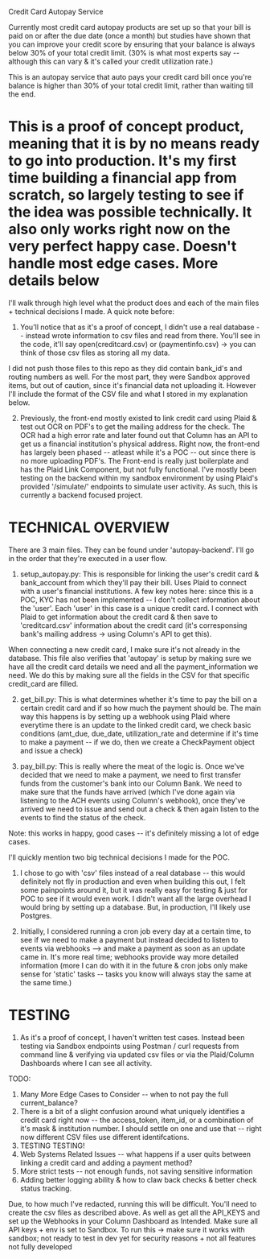 Credit Card Autopay Service

Currently most credit card autopay products are set up so that your bill is paid on or after the due date (once a month) but studies have shown that you can improve your credit score by ensuring that your balance is always below 30% of your total credit limit. (30% is what most experts say -- although this can vary & it's called your credit utilization rate.)

This is an autopay service that auto pays your credit card bill once you're balance is higher than 30% of your total credit limit, rather than waiting till the end. 


# This is a proof of concept product, meaning that it is by no means ready to go into production. It's my first time building a financial app from scratch, so largely testing to see if the idea was possible technically. It also only works right now on the very perfect happy case. Doesn't handle most edge cases. More details below


I'll walk through high level what the product does and each of the main files + technical decisions I made. A quick note before: 

1. You'll notice that as it's a proof of concept, I didn't use a real database -- instead wrote information to csv files and read from there. You'll see in the code, it'll say open(creditcard.csv) or (paymentinfo.csv) -> you can think of those csv files as storing all my data. 

I did not push those files to this repo as they did contain bank_id's and routing numbers as well. For the most part, they were Sandbox approved items, but out of caution, since it's financial data not uploading it. However I'll include the format of the CSV file and what I stored in my explanation below. 

2. Previously, the front-end mostly existed to link credit card using Plaid & test out OCR on PDF's to get the mailing address for the check. The OCR had a high error rate and later found out that Column has an API to get us a financial institution's physical address. Right now, the front-end has largely been phased -- atleast while it's a POC -- out since there is no more uploading PDF's. The Front-end is really just boilerplate and has the Plaid Link Component, but not fully functional. I've mostly been testing on the backend within my sandbox environment by using Plaid's provided '/simulate/' endpoints to simulate user activity. As such, this is currently a backend focused project. 


# TECHNICAL OVERVIEW

There are 3 main files. They can be found under 'autopay-backend'. I'll go in the order that they're executed in a user flow. 

1. setup_autopay.py: This is responsible for linking the user's credit card & bank_account from which they'll pay their bill. Uses Plaid to connect with a user's financial institutions. A few key notes here: since this is a POC, KYC has not been implemented -- I don't collect information about the 'user'. Each 'user' in this case is a unique credit card. 
I connect with Plaid to get information about the credit card & then save to 'creditcard.csv' information about the credit card (it's corresponsing bank's mailing address -> using Column's API to get this). 

When connecting a new credit card, I make sure it's not already in the database. This file also verifies that 'autopay' is setup by making sure we have all the credit card details we need and all the payment_information we need. We do this by making sure all the fields in the CSV for that specific credit_card are filled. 

2. get_bill.py: This is what determines whether it's time to pay the bill on a certain credit card and if so how much the payment should be. The main way this happens is by setting up a webhook using Plaid where everytime there is an update to the linked credit card, we check basic conditions (amt_due, due_date, utilization_rate and determine if it's time to make a payment -- if we do, then we create a CheckPayment object and issue a check)

3. pay_bill.py: This is really where the meat of the logic is. Once we've decided that we need to make a payment, we need to first transfer funds from the customer's bank into our Column Bank. We need to make sure that the funds have arrived (which I've done again via listening to the ACH events using Column's webhook), once they've arrived we need to issue and send out a check & then again listen to the events to find the status of the check. 


Note: this works in happy, good cases -- it's definitely missing a lot of edge cases. 



I'll quickly mention two big technical decisions I made for the POC. 

1. I chose to go with 'csv' files instead of a real database -- this would definitely not fly in production and even when building this out, I felt some painpoints around it, but it was really easy for testing & just for POC to see if it would even work. I didn't want all the large overhead I would bring by setting up a database. But, in production, I'll likely use Postgres. 

2. Initially, I considered running a cron job every day at a certain time, to see if we need to make a payment but instead decided to listen to events via webhooks --> and make a payment as soon as an update came in. It's more real time; webhooks provide way more detailed information (more I can do with it in the future & cron jobs only make sense for 'static' tasks -- tasks you know will always stay the same at the same time.)


# TESTING


1. As it's a proof of concept, I haven't written test cases. Instead been testing via Sandbox endpoints using Postman / curl requests from command line & verifying via updated csv files or via the Plaid/Column Dashboards where I can see all activity. 


TODO: 
1. Many More Edge Cases to Consider -- when to not pay the full current_balance? 
2. There is a bit of a slight confusion around what uniquely identifies a credit card right now -- the access_token, item_id, or a combination of it's mask & institution number. I should settle on one and use that -- right now different CSV files use different identifcations. 
3. TESTING TESTING! 
4. Web Systems Related Issues -- what happens if a user quits between linking a credit card and adding a payment method?
5. More strict tests -- not enough funds, not saving sensitive information
6. Adding better logging ability & how to claw back checks & better check status tracking. 


Due, to how much I've redacted, running this will be difficult. You'll need to create the csv files as described above. As well as get all the API_KEYS and set up the Webhooks in your Column Dashboard as Intended. Make sure all API keys + env is set to Sandbox. 
To run this -> make sure it works with sandbox; not ready to test in dev yet for security reasons + not all features not fully developed
